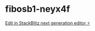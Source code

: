 # fibosb1-neyx4f

[Edit in StackBlitz next generation editor ⚡️](https://stackblitz.com/~/github.com/fidelislh/fibosb1-neyx4f)